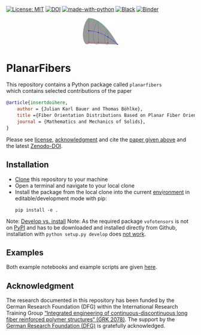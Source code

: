 [![License: MIT](https://img.shields.io/badge/License-MIT-yellow.svg)](https://opensource.org/licenses/MIT)
[![DOI](https://zenodo.org/badge/419436511.svg)](https://zenodo.org/badge/latestdoi/419436511)
[![made-with-python](https://img.shields.io/badge/Made%20with-Python-1f425f.svg)](https://www.python.org/)
[![Black](https://img.shields.io/badge/code%20style-black-000000.svg)](https://github.com/psf/black)
[![Binder](https://mybinder.org/badge_logo.svg)](https://mybinder.org/v2/gh/JulianKarlBauer/planar_fiber_orientation_tensors_2021/HEAD)

<p align="center">
  <a href="https://github.com/JulianKarlBauer/planar_fiber_orientation_tensors_2021">
  <img alt="PlanarFibers" src="logo/logo.png" width="20%">
  </a>
</p>

# PlanarFibers

This repository contains a Python package called `planarfibers`  
which contains selected contributions of the paper

```bibtex
@article{insertdoihere,
	author = {Julian Karl Bauer and Thomas Böhlke},
	title ={Fiber Orientation Distributions Based on Planar Fiber Orientation Tensors of Fourth Order},
	journal = {Mathematics and Mechanics of Solids},
}
```

Please see [license][url_license],
[acknowledgment](#acknowledgment)
and cite the [paper given above][url_mms_article] and the latest [Zenodo-DOI][url_latest_doi].

## Installation

- [Clone][url_how_to_clone] this repository to your machine
- Open a terminal and navigate to your local clone
- Install the package from the local clone into the current [env][url_env_python]i[ronment][url_env_conda] in editable/development mode with pip:
	```shell
	pip install -e .
	```

Note: [Develop vs. install](https://stackoverflow.com/a/19048754/8935243)
Note: As the required package `vofotensors` is not on [PyPI][url_pypi] and has to be downloaded and installed directly from Github, installation with `python setup.py develop` does [not work][url_install_from_github].

## Examples

Both example notebooks and example scripts are given [here](examples/).

## Acknowledgment

The research documented in this repository has been funded by the German Research Foundation (DFG) within the
International Research Training Group [“Integrated engineering of continuous-discontinuous long fiber reinforced polymer structures“ (GRK 2078)][grk_website].
The support by the [German Research Foundation (DFG)][dfg_website] is gratefully acknowledged.

[grk_website]: https://www.grk2078.kit.edu/
[dfg_website]: https://www.dfg.de/

[url_license]: LICENSE
[url_latest_doi]: ??
[url_mms_article]: ??
[url_how_to_clone]: https://docs.github.com/en/repositories/creating-and-managing-repositories/cloning-a-repository

[url_env_python]: https://docs.python.org/3/tutorial/venv.html
[url_env_conda]: https://docs.conda.io/projects/conda/en/latest/user-guide/tasks/manage-environments.html

[url_pypi]: https://pypi.org/
[url_install_from_github]: https://github.com/facebookresearch/Detectron/issues/963#issuecomment-552169878
